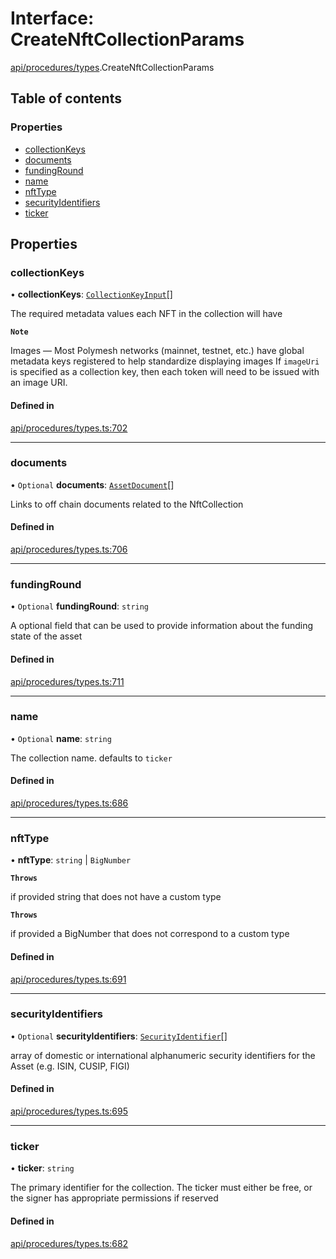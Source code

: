 # Interface: CreateNftCollectionParams

[api/procedures/types](../wiki/api.procedures.types).CreateNftCollectionParams

## Table of contents

### Properties

- [collectionKeys](../wiki/api.procedures.types.CreateNftCollectionParams#collectionkeys)
- [documents](../wiki/api.procedures.types.CreateNftCollectionParams#documents)
- [fundingRound](../wiki/api.procedures.types.CreateNftCollectionParams#fundinground)
- [name](../wiki/api.procedures.types.CreateNftCollectionParams#name)
- [nftType](../wiki/api.procedures.types.CreateNftCollectionParams#nfttype)
- [securityIdentifiers](../wiki/api.procedures.types.CreateNftCollectionParams#securityidentifiers)
- [ticker](../wiki/api.procedures.types.CreateNftCollectionParams#ticker)

## Properties

### collectionKeys

• **collectionKeys**: [`CollectionKeyInput`](../wiki/api.procedures.types#collectionkeyinput)[]

The required metadata values each NFT in the collection will have

**`Note`**

Images — Most Polymesh networks (mainnet, testnet, etc.) have global metadata keys registered to help standardize displaying images
If `imageUri` is specified as a collection key, then each token will need to be issued with an image URI.

#### Defined in

[api/procedures/types.ts:702](https://github.com/PolymeshAssociation/polymesh-sdk/blob/fe2e6dd1/src/api/procedures/types.ts#L702)

___

### documents

• `Optional` **documents**: [`AssetDocument`](../wiki/api.entities.Asset.types.AssetDocument)[]

Links to off chain documents related to the NftCollection

#### Defined in

[api/procedures/types.ts:706](https://github.com/PolymeshAssociation/polymesh-sdk/blob/fe2e6dd1/src/api/procedures/types.ts#L706)

___

### fundingRound

• `Optional` **fundingRound**: `string`

A optional field that can be used to provide information about the funding state of the asset

#### Defined in

[api/procedures/types.ts:711](https://github.com/PolymeshAssociation/polymesh-sdk/blob/fe2e6dd1/src/api/procedures/types.ts#L711)

___

### name

• `Optional` **name**: `string`

The collection name. defaults to `ticker`

#### Defined in

[api/procedures/types.ts:686](https://github.com/PolymeshAssociation/polymesh-sdk/blob/fe2e6dd1/src/api/procedures/types.ts#L686)

___

### nftType

• **nftType**: `string` \| `BigNumber`

**`Throws`**

if provided string that does not have a custom type

**`Throws`**

if provided a BigNumber that does not correspond to a custom type

#### Defined in

[api/procedures/types.ts:691](https://github.com/PolymeshAssociation/polymesh-sdk/blob/fe2e6dd1/src/api/procedures/types.ts#L691)

___

### securityIdentifiers

• `Optional` **securityIdentifiers**: [`SecurityIdentifier`](../wiki/api.entities.Asset.types.SecurityIdentifier)[]

array of domestic or international alphanumeric security identifiers for the Asset (e.g. ISIN, CUSIP, FIGI)

#### Defined in

[api/procedures/types.ts:695](https://github.com/PolymeshAssociation/polymesh-sdk/blob/fe2e6dd1/src/api/procedures/types.ts#L695)

___

### ticker

• **ticker**: `string`

The primary identifier for the collection. The ticker must either be free, or the signer has appropriate permissions if reserved

#### Defined in

[api/procedures/types.ts:682](https://github.com/PolymeshAssociation/polymesh-sdk/blob/fe2e6dd1/src/api/procedures/types.ts#L682)
